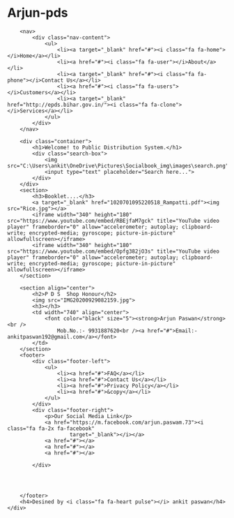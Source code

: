 # Arjun-pds<!DOCTYPE html>
<html lang="en">

<head>
    <meta charset="UTF-8">
    <meta http-equiv="X-UA-Compatible" content="IE=edge">
    <meta name="viewport" content="width=device-width, initial-scale=1.0">
    <title>Arjun</title>
    <link rel="stylesheet" href="arjun.css">
    <link rel="stylesheet" href="https://stackpath.bootstrapcdn.com/font-awesome/4.7.0/css/font-awesome.min.css">
</head>

<body>
    <div class="header">

        <nav>
            <div class="nav-content">
                <ul>
                    <li><a target="_blank" href="#"><i class="fa fa-home"></i>Home</a></li>
                    <li><a href="#"><i class="fa fa-user"></i>About</a></li>
                    <li><a target="_blank" href="#"><i class="fa fa-phone"></i>Contact Us</a></li>
                    <li><a href="#"><i class="fa fa-users"></i>Customers</a></li>
                    <li><a target="_blank" href="http://epds.bihar.gov.in/"><i class="fa fa-clone"></i>Services</a></li>
                </ul>
            </div>
        </nav>

        <div class="container">
            <h1>Welcome! to Public Distribution System.</h1>
            <div class="search-box">
                <img src="C:\Users\ankit\OneDrive\Pictures\Socialbook_img\images\search.png">
                <input type="text" placeholder="Search here...">
            </div>
        </div>
        <section>
            <h3>Booklet....</h3>
            <a target="_blank" href="1020701095220518_Rampatti.pdf"><img src="Rice.jpg"></a>
            <iframe width="340" height="180" src="https://www.youtube.com/embed/RBEjfaM7gck" title="YouTube video player" frameborder="0" allow="accelerometer; autoplay; clipboard-write; encrypted-media; gyroscope; picture-in-picture" allowfullscreen></iframe>
            <iframe width="340" height="180" src="https://www.youtube.com/embed/Opfg382jO3s" title="YouTube video player" frameborder="0" allow="accelerometer; autoplay; clipboard-write; encrypted-media; gyroscope; picture-in-picture" allowfullscreen></iframe>
        </section>

        <section align="center">
            <h2>P D S  Shop Honour</h2>
            <img src="IMG20200929082159.jpg">
            <h3></h3>
            <td width="740" align="center">
                <font color="black" size="5"><strong>Arjun Paswan</strong><br />
                    Mob.No.:- 9931887620<br /><a href="#">Email:- ankitpaswan192@gmail.com</a></font>
            </td>
        </section>
        <footer>
            <div class="footer-left">
                <ul>
                    <li><a href="#">FAQ</a></li>
                    <li><a href="#">Contact Us</a></li>
                    <li><a href="#">Privacy Policy</a></li>
                    <li><a href="#">&copy</a></li>
                </ul>
            </div>
            <div class="footer-right">
                <p>Our Social Media Link</p>
                <a href="https://m.facebook.com/arjun.paswam.73"><i class="fa fa-2x fa-facebook"
                        target="_blank"></i></a>
                <a href="#"></a>
                <a href="#"></a>
                <a href="#"></a>

            </div>




        </footer>
        <h4>Desined by <i class="fa fa-heart pulse"></i> ankit paswan</h4>
    </div>

</body>

</html>
